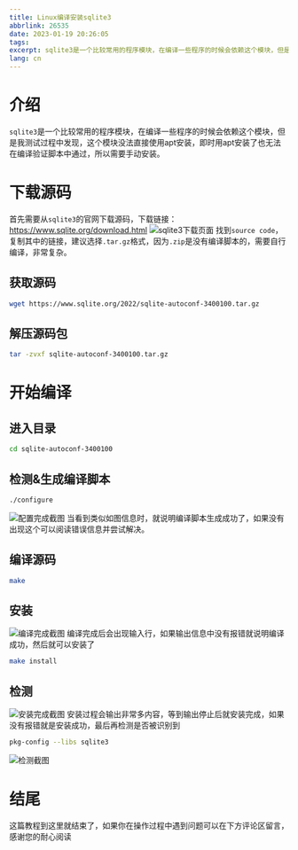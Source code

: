```yaml
---
title: Linux编译安装sqlite3
abbrlink: 26535
date: 2023-01-19 20:26:05
tags:
excerpt: sqlite3是一个比较常用的程序模块，在编译一些程序的时候会依赖这个模块，但是我测试过程中发现，这个模块没法直接使用apt安装，即时用apt安装了也无法在编译验证脚本中通过，所以需要手动安装。
lang: cn
---
```

# 介绍
`sqlite3`是一个比较常用的程序模块，在编译一些程序的时候会依赖这个模块，但是我测试过程中发现，这个模块没法直接使用apt安装，即时用apt安装了也无法在编译验证脚本中通过，所以需要手动安装。
# 下载源码
首先需要从`sqlite3`的官网下载源码，下载链接：https://www.sqlite.org/download.html
![sqlite3下载页面](/img/26535/1.jpg)
找到`source code`，复制其中的链接，建议选择`.tar.gz`格式，因为`.zip`是没有编译脚本的，需要自行编译，非常复杂。
## 获取源码
``` bash
wget https://www.sqlite.org/2022/sqlite-autoconf-3400100.tar.gz
```
## 解压源码包
``` bash
tar -zvxf sqlite-autoconf-3400100.tar.gz
```
# 开始编译
## 进入目录
``` bash
cd sqlite-autoconf-3400100
```
## 检测&生成编译脚本
``` bash
./configure
```
![配置完成截图](/img/26535/2.jpg)
当看到类似如图信息时，就说明编译脚本生成成功了，如果没有出现这个可以阅读错误信息并尝试解决。
## 编译源码
``` bash
make
```
## 安装
![编译完成截图](/img/26535/3.jpg)
编译完成后会出现输入行，如果输出信息中没有报错就说明编译成功，然后就可以安装了
``` bash 
make install
```
## 检测
![安装完成截图](/img/26535/4.jpg)
安装过程会输出非常多内容，等到输出停止后就安装完成，如果没有报错就是安装成功，最后再检测是否被识别到
``` bash
pkg-config --libs sqlite3
```
![检测截图](/img/26535/5.jpg)
# 结尾
这篇教程到这里就结束了，如果你在操作过程中遇到问题可以在下方评论区留言，感谢您的耐心阅读